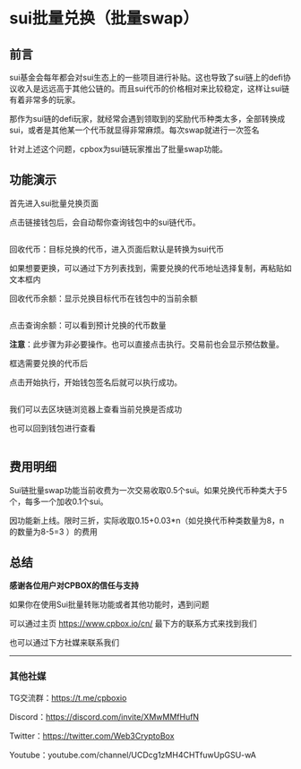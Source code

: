 # sui批量兑换（批量swap）

## 前言

sui基金会每年都会对sui生态上的一些项目进行补贴。这也导致了sui链上的defi协议收入是远远高于其他公链的。而且sui代币的价格相对来比较稳定，这样让sui链有着非常多的玩家。

那作为sui链的defi玩家，就经常会遇到领取到的奖励代币种类太多，全部转换成sui，或者是其他某一个代币就显得非常麻烦。每次swap就进行一次签名

针对上述这个问题，cpbox为sui链玩家推出了批量swap功能。

## 功能演示

首先进入sui批量兑换页面

点击链接钱包后，会自动帮你查询钱包中的sui链代币。

<figure><img src="../../.gitbook/assets/swap1.PNG" alt=""><figcaption></figcaption></figure>

回收代币：目标兑换的代币，进入页面后默认是转换为sui代币

如果想要更换，可以通过下方列表找到，需要兑换的代币地址选择复制，再粘贴如文本框内

回收代币余额：显示兑换目标代币在钱包中的当前余额

<figure><img src="../../.gitbook/assets/sui-swap2.PNG" alt=""><figcaption></figcaption></figure>

点击查询余额：可以看到预计兑换的代币数量

**注意**：此步骤为非必要操作。也可以直接点击执行。交易前也会显示预估数量。




框选需要兑换的代币后

点击开始执行，开始钱包签名后就可以执行成功。

<figure><img src="../../.gitbook/assets/sui-swap4.PNG" alt=""><figcaption></figcaption></figure>

我们可以去区块链浏览器上查看当前兑换是否成功

也可以回到钱包进行查看

<figure><img src="../../.gitbook/assets/sui-swap5.PNG" alt=""><figcaption></figcaption></figure>

## 费用明细

Sui链批量swap功能当前收费为一次交易收取0.5个sui。如果兑换代币种类大于5个，每多一个加收0.1个sui。

因功能新上线。限时三折，实际收取0.15+0.03\*n（如兑换代币种类数量为8，n的数量为8-5=3 ）的费用

## 总结

**感谢各位用户对CPBOX的信任与支持**

如果你在使用Sui批量转账功能或者其他功能时，遇到问题

可以通过主页 <https://www.cpbox.io/cn/> 最下方的联系方式来找到我们

也可以通过下方社媒来联系我们

***

### 其他社媒

TG交流群：<https://t.me/cpboxio>

Discord：<https://discord.com/invite/XMwMMfHufN>

Twitter：<https://twitter.com/Web3CryptoBox>

Youtube：youtube.com/channel/UCDcg1zMH4CHTfuwUpGSU-wA
